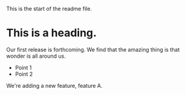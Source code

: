 This is the start of the readme file.
# This is a heading.

Our first release is forthcoming.
We find that the amazing thing is that wonder is all around us.
* Point 1
* Point 2

We're adding a new feature, feature A.